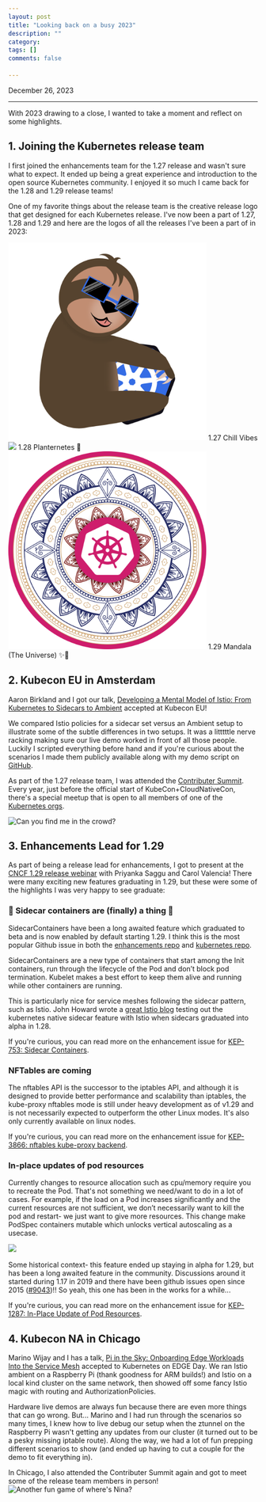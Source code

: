 ```yaml
---
layout: post
title: "Looking back on a busy 2023"
description: ""
category: 
tags: []
comments: false

---
```


December 26, 2023

---

With 2023 drawing to a close, I wanted to take a moment and reflect on some highlights. 

## 1. Joining the Kubernetes release team

I first joined the enhancements team for the 1.27 release and wasn't sure what to expect. It ended up being a great experience and introduction to the open source Kubernetes community. I enjoyed it so much I came back for the 1.28 and 1.29 release teams!  

One of my favorite things about the release team is the creative release logo that get designed for each Kubernetes release. I've now been a part of 1.27, 1.28 and 1.29 and here are the logos of all the releases I've been a part of in 2023:

<img src="https://github.com/kubernetes/sig-release/blob/master/releases/release-1.27/logo/127-logo.png?raw=true" width="400">
1.27 Chill Vibes

<img src="https://kubernetes.io/images/blog/2023-08-15-kubernetes-1.28-blog/kubernetes-1.28.png" width="400">
1.28 Planternetes 🌱

<img src="https://github.com/kubernetes/sig-release/blob/master/releases/release-1.29/logo/k8s129-mandala-300dpi.png?raw=true" width="400">
1.29 Mandala (The Universe) ✨🌌

## 2. Kubecon EU in Amsterdam

Aaron Birkland and I got our talk, [Developing a Mental Model of Istio: From Kubernetes to Sidecars to Ambient](https://www.youtube.com/watch?v=0xCsMfPVZ6M) accepted at Kubecon EU! 

We compared Istio policies for a sidecar set versus an Ambient setup to illustrate some of the subtle differences in two setups. It was a litttttle nerve racking making sure our live demo worked in front of all those people. Luckily I scripted everything before hand and if you're curious about the scenarios I made them publicly available along with my demo script on [GitHub](https://github.com/npolshakova/ambient-examples). 

As part of the 1.27 release team, I was attended the [Contributer Summit](https://www.kubernetes.dev/events/2023/kcseu/). Every year, just before the official start of KubeCon+CloudNativeCon, there's a special meetup that is open to all members of one of the [Kubernetes orgs](https://github.com/kubernetes/community/blob/master/community-membership.md). 

<img src="https://kubernetes.io/blog/2023/11/03/k8s-contributor-summit-behind-the-scenes/kcseu2023-group.jpg" alt="Can you find me in the crowd?">

## 3. Enhancements Lead for 1.29

As part of being a release lead for enhancements, I got to present at the [CNCF 1.29 release webinar](https://www.cncf.io/online-programs/cncf-live-webinar-kubernetes-1-29-release/) with Priyanka Saggu and Carol Valencia! There were many exciting new features graduating in 1.29, but these were some of the highlights I was very happy to see graduate: 

### 🎉 Sidecar containers are (finally) a thing 🎉

SidecarContainers have been a long awaited feature which graduated to beta and is now enabled by default starting 1.29. I think this is the most popular Github issue in both the [enhancements repo](https://github.com/kubernetes/enhancements/pull/3761) and [kubernetes repo](https://github.com/kubernetes/kubernetes/issues/25908). 

SidecarContainers are a new type of containers that start among the Init containers, run through the lifecycle of the Pod and don’t block pod termination. Kubelet makes a best effort to keep them alive and running while other containers are running.

This is particularly nice for service meshes following the sidecar pattern, such as Istio. John Howard wrote a [great Istio blog](https://istio.io/latest/blog/2023/native-sidecars/) testing out the kubernetes native sidecar feature with Istio when sidecars graduated into alpha in 1.28. 

If you're curious, you can read more on the enhancement issue for [KEP-753: Sidecar Containers](https://github.com/kubernetes/enhancements/issues/753).

### NFTables are coming

The nftables API is the successor to the iptables API, and although it is designed to provide better performance and scalability than iptables, the kube-proxy nftables mode is still under heavy development as of v1.29 and is not necessarily expected to outperform the other Linux modes. It's also only currently available on linux nodes. 

If you're curious, you can read more on the enhancement issue for [KEP-3866: nftables kube-proxy backend](https://github.com/kubernetes/enhancements/issues/3866).

### In-place updates of pod resources 

Currently changes to resource allocation such as cpu/memory require you to recreate the Pod. That's not something we need/want to do in a lot of cases. For example, if the load on a Pod increases significantly and the current resources are not sufficient, we don’t necessarily want to kill the pod and restart- we just want to give more resources. This change make PodSpec containers mutable which unlocks vertical autoscaling as a usecase.

<img src="https://i.kym-cdn.com/photos/images/newsfeed/002/609/674/369.gif">

Some historical context- this feature ended up staying in alpha for 1.29, but has been a long awaited feature in the community. Discussions  around it started during 1.17 in 2019 and there have been github issues open since 2015 ([#9043](https://github.com/kubernetes/kubernetes/issues/9043))!! So yeah, this one has been in the works for a while... 

If you're curious, you can read more on the enhancement issue for [KEP-1287: In-Place Update of Pod Resources](https://github.com/kubernetes/enhancements/issues/1287).

## 4. Kubecon NA in Chicago

Marino Wijay and I has a talk, [Pi in the Sky: Onboarding Edge Workloads Into the Service Mesh](https://www.youtube.com/watch?v=qtS6NBobtnc) accepted to Kubernetes on EDGE Day. We ran Istio ambient on a Raspberry Pi (thank goodness for ARM builds!) and Istio on a local kind cluster on the same network, then showed off some fancy Istio magic with routing and AuthorizationPolicies. 

Hardware live demos are always fun because there are even more things that can go wrong. But... Marino and I had run through the scenarios so many times, I knew how to live debug our setup when the ztunnel on the Raspberry Pi wasn't getting any updates from our cluster (it turned out to be a pesky missing iptable route). Along the way, we had a lot of fun prepping different scenarios to show (and ended up having to cut a couple for the demo to fit everything in).

In Chicago, I also attended the Contributer Summit again and got to meet some of the release team members in person! 
<img src="https://pbs.twimg.com/card_img/1738500450960265216/KIFJdnbE?format=jpg&name=medium" alt="Another fun game of where's Nina?">

